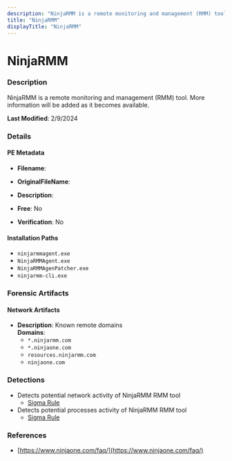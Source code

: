 ```yaml
---
description: "NinjaRMM is a remote monitoring and management (RMM) tool. More information will be added as it becomes available."
title: "NinjaRMM"
displayTitle: "NinjaRMM"
---
```




# NinjaRMM


### Description

NinjaRMM is a remote monitoring and management (RMM) tool. More information will be added as it becomes available.



**Last Modified**: 2/9/2024

### Details


#### PE Metadata
- **Filename**: 
- **OriginalFileName**: 
- **Description**: 


- **Free**: No

- **Verification**: No




#### Installation Paths
- `ninjarmmagent.exe`
- `NinjaRMMAgent.exe`
- `NinjaRMMAgenPatcher.exe`
- `ninjarmm-cli.exe`

### Forensic Artifacts




#### Network Artifacts
- **Description**: Known remote domains
<br/>**Domains**:
    - `*.ninjarmm.com`
    - `*.ninjaone.com`
    - `resources.ninjarmm.com`
    - `ninjaone.com`


### Detections
- Detects potential network activity of NinjaRMM RMM tool
  - [Sigma Rule](https://github.com/magicsword-io/LOLRMM/blob/main/detections/sigma/ninjarmm_network_sigma.yml)
- Detects potential processes activity of NinjaRMM RMM tool
  - [Sigma Rule](https://github.com/magicsword-io/LOLRMM/blob/main/detections/sigma/ninjarmm_processes_sigma.yml)

### References
- [https://www.ninjaone.com/faq/](https://www.ninjaone.com/faq/)


